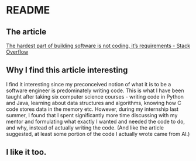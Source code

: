 # README
## The article
[The hardest part of building software is not coding, it’s requirements - Stack Overflow](https://stackoverflow.blog/2023/12/29/the-hardest-part-of-building-software-is-not-coding-its-requirements/)

## Why I find this article interesting
I find it interesting since my preconceived notion of what it is to be a software engineer is predominately writing code. This is what I have been taught after taking six computer science courses - writing code in Python and Java, learning about data structures and algorithms, knowing how C code stores data in the memory etc. However, during my internship last summer, I found that I spent significantly more time discussing with my mentor and formulating what exactly I wanted and needed the code to do, and why, instead of actually writing the code. (And like the article suggested, at least some portion of the code I actually wrote came from AI.) 


## I like it too.
